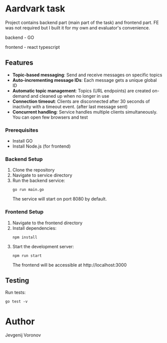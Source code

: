 # Aardvark task

Project contains backend part (main part of the task) and frontend part. FE was not required but I built it for my own and evaluator's convenience. 

backend - GO

frontend - react typescript

## Features

- **Topic-based messaging**: Send and receive messages on specific topics
- **Auto-incrementing message IDs**: Each message gets a unique global ID
- **Automatic topic management**: Topics (URL endpoints) are created on-demand and cleaned up when no longer in use
- **Connection timeout**: Clients are disconnected after 30 seconds of inactivity with a timeout event. (after last message sent)
- **Concurrent handling**: Service handles multiple clients simultaneously. You can open few browsers and test


### Prerequisites

- Install GO
- Install Node.js (for frontend)

### Backend Setup

1. Clone the repository
2. Navigate to service directory
3. Run the backend service:
   ```
   go run main.go
   ```
   The service will start on port 8080 by default.

### Frontend Setup

1. Navigate to the frontend directory
2. Install dependencies:
   ```
   npm install
   ```
3. Start the development server:
   ```
   npm run start
   ```
   The frontend will be accessible at http://localhost:3000

## Testing

Run tests:
```
go test -v 
```
# Author
Jevgenij Voronov
